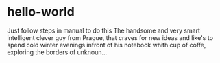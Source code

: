 # hello-world
Just follow steps in manual to do this
The handsome and very smart intelligent clever guy from Prague, that craves for new ideas and like's to spend cold winter evenings infront of his notebook whith cup of coffe, exploring the borders of unknoun...
